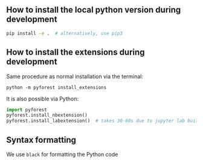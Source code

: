 
## How to install the local python version during development
```bash
pip install -e .  # alternatively, use pip3
```

## How to install the extensions during development
Same procedure as normal installation via the terminal:

`python -m pyforest install_extensions`

It is also possible via Python:
```python
import pyforest
pyforest.install_nbextension()
pyforest.install_labextension()  # takes 30-60s due to jupyter lab build
```

## Syntax formatting
We use `black` for formatting the Python code

